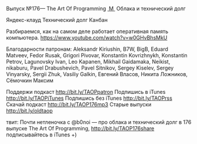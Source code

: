 Выпуск №176— The Art Of Programming [ M ][1] Облака и технический долг

Яндекс-клауд
Технический долг
Канбан

Разбираемся, как на самом деле работает оперативная память компьютера.
 https://www.youtube.com/watch?v=w0GHvBhsMkU

Благодарности патронам:
Aleksandr Kiriushin, B7W, BigB, Eduard Matveev, Fedor Rusak, Grigori Pivovar, Konstantin Kovrizhnykh, Konstantin Petrov, Lagunovsky Ivan, Leo Kapanen, Mikhail Gaidamaka, Neikist, nikaburu, Pavel Drabushevich, Pavel Sitnikov, Sergey Kiselev, Sergey Vinyarsky, Sergii Zhuk, Vasiliy Galkin, Евгений Власов, Никита Ложников, Сёмочкин Максим

Поддержи подкаст http://bit.ly/TAOPpatron
Подпишись в iTunes http://bit.ly/TAOPiTunes
Подпишись без iTunes http://bit.ly/TAOPrss
Скачай подкаст http://bit.ly/TAOP176mp3
Старые выпуски http://bit.ly/oldtaop

твит: 
Почти нетленочка с @b0noi  — про облака и технический долг в 176 выпуске The Art Of Programming, http://bit.ly/TAOP176share подписывайтесь в iTunes +) 

[1]:	%D0%AC